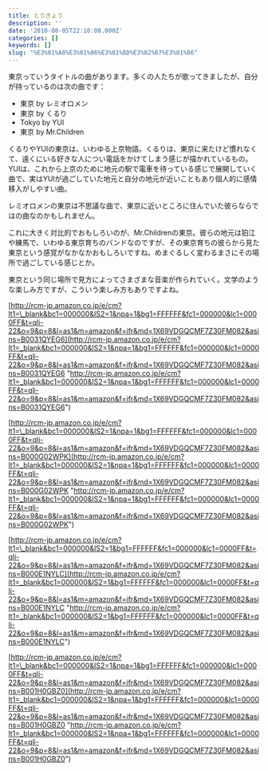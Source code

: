 ```yaml
---
title: とうきょう
description: ''
date: '2010-08-05T22:10:08.000Z'
categories: []
keywords: []
slug: "%E3%81%A8%E3%81%86%E3%81%8D%E3%82%87%E3%81%86"
---
```

東京っていうタイトルの曲があります。多くの人たちが歌ってきましたが、自分が持っているのは次の曲です：

*   東京 by レミオロメン
*   東京 by くるり
*   Tokyo by YUI
*   東京 by Mr.Children

くるりやYUIの東京は、いわゆる上京物語。くるりは、東京に来たけど慣れなくて、遠くにいる好きな人につい電話をかけてしまう感じが描かれているもの。YUIは、これから上京のために地元の駅で電車を待っている感じで展開していく曲で、実はYUIが過ごしていた地元と自分の地元が近いこともあり個人的に感情移入がしやすい曲。

レミオロメンの東京は不思議な曲で、東京に近いところに住んでいた彼らならではの曲なのかもしれません。

これに大きく対比的でおもしろいのが、Mr.Childrenの東京。彼らの地元は狛江や練馬で、いわゆる東京育ちのバンドなのですが、その東京育ちの彼らから見た東京という感覚がなかなかおもしろいですね。めまぐるしく変わるまさにその場所で過ごしている感じとか。

東京という同じ場所で見方によってさまざまな音楽が作られていく。文学のような楽しみ方ですが、こういう楽しみ方もありですよね。

[http://rcm-jp.amazon.co.jp/e/cm?lt1=\_blank&bc1=000000&IS2=1&npa=1&bg1=FFFFFF&fc1=000000&lc1=0000FF&t=qli-22&o=9&p=8&l=as1&m=amazon&f=ifr&md=1X69VDGQCMF7Z30FM082&asins=B0031QYEG6](http://rcm-jp.amazon.co.jp/e/cm?lt1=_blank&bc1=000000&IS2=1&npa=1&bg1=FFFFFF&fc1=000000&lc1=0000FF&t=qli-22&o=9&p=8&l=as1&m=amazon&f=ifr&md=1X69VDGQCMF7Z30FM082&asins=B0031QYEG6 "http://rcm-jp.amazon.co.jp/e/cm?lt1=_blank&bc1=000000&IS2=1&npa=1&bg1=FFFFFF&fc1=000000&lc1=0000FF&t=qli-22&o=9&p=8&l=as1&m=amazon&f=ifr&md=1X69VDGQCMF7Z30FM082&asins=B0031QYEG6")

[http://rcm-jp.amazon.co.jp/e/cm?lt1=\_blank&bc1=000000&IS2=1&npa=1&bg1=FFFFFF&fc1=000000&lc1=0000FF&t=qli-22&o=9&p=8&l=as1&m=amazon&f=ifr&md=1X69VDGQCMF7Z30FM082&asins=B000G02WPK](http://rcm-jp.amazon.co.jp/e/cm?lt1=_blank&bc1=000000&IS2=1&npa=1&bg1=FFFFFF&fc1=000000&lc1=0000FF&t=qli-22&o=9&p=8&l=as1&m=amazon&f=ifr&md=1X69VDGQCMF7Z30FM082&asins=B000G02WPK "http://rcm-jp.amazon.co.jp/e/cm?lt1=_blank&bc1=000000&IS2=1&npa=1&bg1=FFFFFF&fc1=000000&lc1=0000FF&t=qli-22&o=9&p=8&l=as1&m=amazon&f=ifr&md=1X69VDGQCMF7Z30FM082&asins=B000G02WPK")

[http://rcm-jp.amazon.co.jp/e/cm?lt1=\_blank&bc1=000000&IS2=1&bg1=FFFFFF&fc1=000000&lc1=0000FF&t=qli-22&o=9&p=8&l=as1&m=amazon&f=ifr&md=1X69VDGQCMF7Z30FM082&asins=B000E1NYLC](http://rcm-jp.amazon.co.jp/e/cm?lt1=_blank&bc1=000000&IS2=1&bg1=FFFFFF&fc1=000000&lc1=0000FF&t=qli-22&o=9&p=8&l=as1&m=amazon&f=ifr&md=1X69VDGQCMF7Z30FM082&asins=B000E1NYLC "http://rcm-jp.amazon.co.jp/e/cm?lt1=_blank&bc1=000000&IS2=1&bg1=FFFFFF&fc1=000000&lc1=0000FF&t=qli-22&o=9&p=8&l=as1&m=amazon&f=ifr&md=1X69VDGQCMF7Z30FM082&asins=B000E1NYLC")

[http://rcm-jp.amazon.co.jp/e/cm?lt1=\_blank&bc1=000000&IS2=1&npa=1&bg1=FFFFFF&fc1=000000&lc1=0000FF&t=qli-22&o=9&p=8&l=as1&m=amazon&f=ifr&md=1X69VDGQCMF7Z30FM082&asins=B001H0GBZ0](http://rcm-jp.amazon.co.jp/e/cm?lt1=_blank&bc1=000000&IS2=1&npa=1&bg1=FFFFFF&fc1=000000&lc1=0000FF&t=qli-22&o=9&p=8&l=as1&m=amazon&f=ifr&md=1X69VDGQCMF7Z30FM082&asins=B001H0GBZ0 "http://rcm-jp.amazon.co.jp/e/cm?lt1=_blank&bc1=000000&IS2=1&npa=1&bg1=FFFFFF&fc1=000000&lc1=0000FF&t=qli-22&o=9&p=8&l=as1&m=amazon&f=ifr&md=1X69VDGQCMF7Z30FM082&asins=B001H0GBZ0")